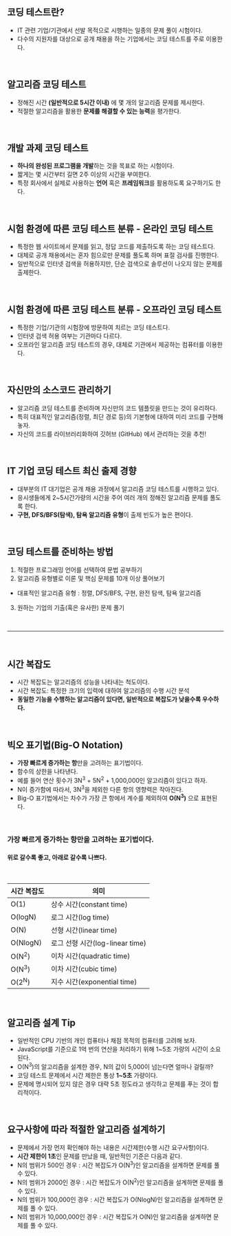 ## 코딩 테스트란?

- IT 관련 기업/기관에서 선발 목적으로 시행하는 일종의 문제 풀이 시험이다.
- 다수의 지원자를 대상으로 공개 채용을 하는 기업에서는 코딩 테스트를 주로 이용한다. 

<br>

## 알고리즘 코딩 테스트
- 정해진 시간 **(일반적으로 5시간 이내)** 에 몇 개의 알고리즘 문제를 제시한다.
- 적절한 알고리즘을 활용한 **문제를 해결할 수 있는 능력**을 평가한다. 
  

<br>

## 개발 과제 코딩 테스트
- **하나의 완성된 프로그램을 개발**하는 것을 목표로 하는 시험이다. 
- 짧게는 몇 시간부터 길면 2주 이상의 시간을 부여한다. 
- 특정 회사에서 실제로 사용하는 **언어** 혹은 **프레임워크**를 활용하도록 요구하기도 한다. 

<br>

## 시험 환경에 따른 코딩 테스트 분류 - 온라인 코딩 테스트
- 특정한 웹 사이트에서 문제를 읽고, 정답 코드를 제출하도록 하는 코딩 테스트다.
- 대체로 공개 채용에서는 혼자 힘으로만 문제를 풀도록 하며 표절 검사를 진행한다.
- 일반적으로 인터넷 검색을 허용하지만, 단순 검색으로 솔루션이 나오지 않는 문제를 출제한다. 

<br>

## 시험 환경에 따른 코딩 테스트 분류 - 오프라인 코딩 테스트
- 특정한 기업/기관의 시험장에 방문하여 치르는 코딩 테스트다.
- 인터넷 검색 허용 여부는 기관마다 다르다.
- 오프라인 알고리즘 코딩 테스트의 경우, 대체로 기관에서 제공하는 컴퓨터를 이용한다. 

<br>

## 자신만의 소스코드 관리하기
- 알고리즘 코딩 테스트를 준비하며 자신만의 코드 템플릿을 만드는 것이 유리하다.
- 특히 대표적인 알고리즘(정렬, 최단 경로 등)의 기본형에 대하여 미리 코드를 구현해 놓자.
- 자신의 코드를 라이브러리화하여 깃허브 (GitHub) 에서 관리하는 것을 추천! 

<br>

## IT 기업 코딩 테스트 최신 출제 경향
- 대부분의 IT 대기업은 공개 채용 과정에서 알고리즘 코딩 테스트를 시행하고 있다.
- 응시생들에게 2~5시간가량의 시간을 주어 여러 개의 정해진 알고리즘 문제를 풀도록 한다.
- **구현, DFS/BFS(탐색), 탐욕 알고리즘 유형**이 출제 빈도가 높은 편이다. 

<br>

## 코딩 테스트를 준비하는 방법
1. 적절한 프로그래밍 언어를 선택하여 문법 공부하기 
2. 알고리즘 유형별로 이론 및 핵심 문제를 10개 이상 풀어보기
- 대표적인 알고리즘 유형 : 정렬, DFS/BFS, 구현, 완전 탐색, 탐욕 알고리즘
3. 원하는 기업의 기출(혹은 유사한) 문제 풀기 

<br>

-----
<br>

## 시간 복잡도
- 시간 복잡도는 알고리즘의 성능을 나타내는 척도이다.
- 시간 복잡도: 특정한 크기의 입력에 대하여 알고리즘의 수행 시간 분석 
- **동일한 기능을 수행하는 알고리즘이 있다면, 일반적으로 복잡도가 낮을수록 우수하다.**

<br>

## 빅오 표기법(Big-O Notation) 
- **가장 빠르게 증가하는 항**만을 고려하는 표기법이다.
- 함수의 상한을 나타낸다.
- 예를 들어 연산 횟수가 3N<sup>3</sup> + 5N<sup>2</sup> + 1,000,000인 알고리즘이 있다고 하자. 
- N이 증가함에 따라서, 3N<sup>3</sup>을 제외한 다른 항의 영향력은 작아진다.
- Big-O 표기법에서는 차수가 가장 큰 항에서 계수를 제외하여 **O(N<sup>3</sup>)** 으로 표현된다. 

<br>

### 가장 빠르게 증가하는 항만을 고려하는 표기법이다. 

#### 위로 갈수록 좋고, 아래로 갈수록 나쁘다. 
<br>

|시간 복잡도|의미|
|------|---|
|O(1)|상수 시간(constant time)|
|O(logN)|로그 시간(log time)|
|O(N)|선형 시간(linear time)|
|O(NlogN)|로그 선형 시간(log-linear time)|
|O(N<sup>2</sup>)|이차 시간(quadratic time)|
|O(N<sup>3</sup>)|이차 시간(cubic time)|
|O(2<sup>N</sup>)|지수 시간(exponential time)|

<br>

## 알고리즘 설계 Tip 
- 일반적인 CPU 기반의 개인 컴퓨터나 채점 목적의 컴퓨터를 고려해 보자.
- JavaScript를 기준으로 1억 번의 연산을 처리하기 위해 1~5초 가량의 시간이 소요된다.
- O(N<sup>3</sup>)의 알고리즘을 설계한 경우, N의 값이 5,000이 넘는다면 얼마나 걸릴까?
- 코딩 테스트 문제에서 시간 제한은 통상 **1~5초** 가량이다. 
- 문제에 명시되어 있지 않은 경우 대략 5초 정도라고 생각하고 문제를 푸는 것이 합리적이다.

<br>

## 요구사항에 따라 적절한 알고리즘 설계하기
- 문제에서 가장 먼저 확인해야 하는 내용은 시간제한(수행 시간 요구사항)이다.
- **시간 제한이 1초**인 문제를 만났을 때, 일반적인 기준은 다음과 같다.
- N의 범위가 500인 경우 : 시간 복잡도가 O(N<sup>3</sup>)인 알고리즘을 설계하면 문제를 풀 수 있다.
- N의 범위가 2000인 경우 : 시간 복잡도가 O(N<sup>2</sup>)인 알고리즘을 설계하면 문제를 풀 수 있다.
- N의 범위가 100,000인 경우 : 시간 복잡도가 O(NlogN)인 알고리즘을 설계하면 문제를 풀 수 있다.
- N의 범위가 10,000,000인 경우 : 시간 복잡도가 O(N)인 알고리즘을 설계하면 문제를 풀 수 있다. 